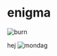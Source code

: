 # enigma 
![burn](https://media.tenor.com/s0ZW95p38sAAAAAC/burn.gif)


hej
![mondag](https://media.tenor.com/Qy4dAOV73dcAAAAd/skeleto-skeleton.gif)
